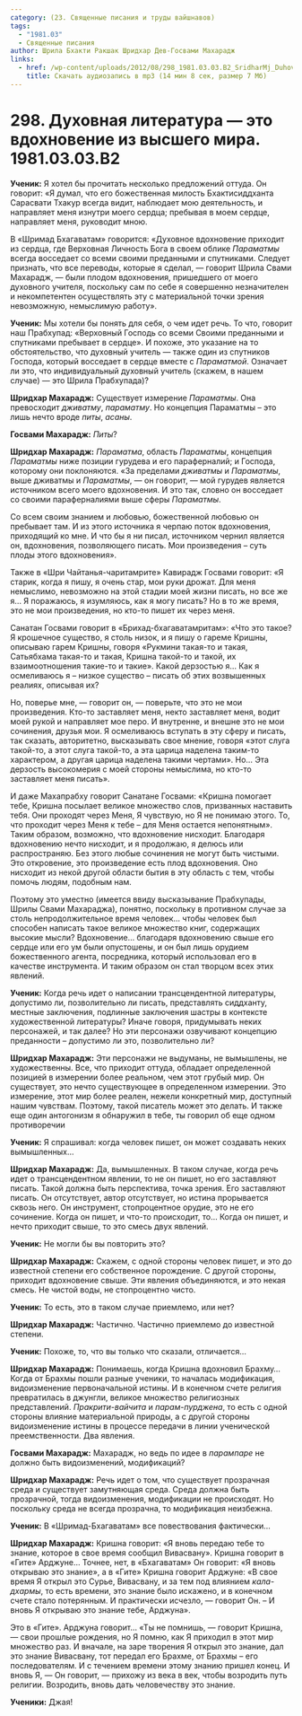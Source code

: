 ```yaml
---
category: (23. Священные писания и труды вайшнавов)
tags:
  - "1981.03"
  - Священные писания
author: Шрила Бхакти Ракшак Шридхар Дев-Госвами Махарадж
links:
  - href: /wp-content/uploads/2012/08/298_1981.03.03.B2_SridharMj_Duhovnaya_literatura-eto_vdohnovenie_iz_vysshego_mira.mp3
    title: Скачать аудиозапись в mp3 (14 мин 8 сек, размер 7 Мб)
---
```


# 298. Духовная литература — это вдохновение из высшего мира. 1981.03.03.B2

**Ученик:** Я хотел бы прочитать несколько предложений оттуда. Он говорит: «Я думал, что его божественная милость Бхактисиддханта Сарасвати Тхакур всегда видит, наблюдает мою деятельность, и направляет меня изнутри моего сердца; пребывая в моем сердце, направляет меня, руководит мною.

В «Шримад Бхагаватам» говорится: «Духовное вдохновение приходит из сердца, где Верховная Личность Бога в своем облике *Параматмы* всегда восседает со всеми своими преданными и спутниками. Следует признать, что все переводы, которые я сделал, — говорит Шрила Свами Махарадж, — были плодом вдохновения, пришедшего от моего духовного учителя, поскольку сам по себе я совершенно незначителен и некомпетентен осуществлять эту с материальной точки зрения невозможную, немыслимую работу».

**Ученик:** Мы хотели бы понять для себя, о чем идет речь. То что, говорит наш Прабхупад: «Верховный Господь со всеми Своими преданными и спутниками пребывает в сердце». И похоже, это указание на то обстоятельство, что духовный учитель — также один из спутников Господа, который восседает в сердце вместе с *Параматмой*. Означает ли это, что индивидуальный духовный учитель (скажем, в нашем случае) — это Шрила Прабхупада)?

**Шридхар Махарадж:** Существует измерение *Параматмы*. Она превосходит *дживатму*, *параматму*. Но концепция Параматмы – это лишь нечто вроде *питы*, *асаны*.

**Госвами Махарадж:** *Питы*?

**Шридхар Махарадж:** *Параматма*, область *Параматмы*, концепция *Параматмы* ниже позиции гурудева и его параферналий; и Господа, которому они поклоняются. «За пределами *дживатмы* и *Параматмы*, выше дживатмы и *Параматмы*, — он говорит, — мой гурудев является источником всего моего вдохновения. И это так, словно он восседает со своими параферналиями выше сферы *Параматмы*.

Со всем своим знанием и любовью, божественной любовью он пребывает там. И из этого источника я черпаю поток вдохновения, приходящий ко мне. И что бы я ни писал, источником чернил является он, вдохновения, позволяющего писать. Мои произведения – суть плоды этого вдохновения».

Также в «Шри Чайтанья-чаритамрите» Кавирадж Госвами говорит: «Я старик, когда я пишу, я очень стар, мои руки дрожат. Для меня немыслимо, невозможно на этой стадии моей жизни писать, но все же я… Я поражаюсь, я изумляюсь, как я могу писать? Но в то же время, это не мои произведения, но кто-то пишет их через меня.

Санатан Госвами говорит в «Брихад-бхагаватамритам»: «Что это такое? Я крошечное существо, я столь низок, и я пишу о гареме Кришны, описываю гарем Кришны, говоря «Рукмини такая-то и такая, Сатьябхама такая-то и такая, Кришна такой-то и такой, их взаимоотношения такие-то и такие». Какой дерзостью я… Как я осмеливаюсь я – низкое существо – писать об этих возвышенных реалиях, описывая их?

Но, поверье мне, — говорит он, — поверьте, что это не мои произведения. Кто-то заставляет меня, некто заставляет меня, водит моей рукой и направляет мое перо. И внутренне, и внешне это не мои сочинения, друзья мои. Я осмеливаюсь вступать в эту сферу и писать, так сказать, авторитетно, высказывать свое мнение, говоря «этот слуга такой-то, а этот слуга такой-то, а эта царица наделена таким-то характером, а другая царица наделена такими чертами». Но… Эта дерзость высокомерия с моей стороны немыслима, но кто-то заставляет меня писать».

И даже Махапрабху говорит Санатане Госвами: «Кришна помогает тебе, Кришна посылает великое множество слов, призванных наставить тебя. Они проходят через Меня, Я чувствую, но Я не понимаю этого. То, что проходит через Меня к тебе – для Меня остается непонятным». Таким образом, возможно, что вдохновение нисходит. Благодаря вдохновению нечто нисходит, и я продолжаю, я делюсь или распространяю. Без этого любые сочинения не могут быть чистыми. Это откровение, это произведение есть плод вдохновения. Оно нисходит из некой другой области бытия в эту область с тем, чтобы помочь людям, подобным нам.

Поэтому это уместно (имеется ввиду высказывание Прабхупады, Шрилы Свами Махараджа), понятно, поскольку в противном случае за столь непродолжительное время человек… чтобы человек был способен написать такое великое множество книг, содержащих высокие мысли? Вдохновение… благодаря вдохновению свыше его сердце или его ум были опустошены, и он был лишь орудием божественного агента, посредника, который использовал его в качестве инструмента. И таким образом он стал творцом всех этих явлений.

**Ученик:** Когда речь идет о написании трансцендентной литературы, допустимо ли, позволительно ли писать, представлять сиддханту, местные заключения, подлинные заключения шастры в контексте художественной литературы? Иначе говоря, придумывать неких персонажей, и так далее? Но эти персонажи озвучивают концепцию преданности – допустимо ли это, позволительно ли?

**Шридхар Махарадж:** Эти персонажи не выдуманы, не вымышлены, не художественны. Все, что приходит оттуда, обладает определенной позицией в измерении более реальном, чем этот грубый мир. Он существует, это нечто существующее в определенном измерении. Это измерение, этот мир более реален, нежели конкретный мир, доступный нашим чувствам. Поэтому, такой писатель может это делать. И также еще один антогонизм я обнаружил в тебе, ты говорил об еще одном противоречии

**Ученик:** Я спрашивал: когда человек пишет, он может создавать неких вымышленных…

**Шридхар Махарадж:** Да, вымышленных. В таком случае, когда речь идет о трансцендентном явлении, то не он пишет, но его заставляют писать. Такой должна быть перспектива, точка зрения. Его заставляют писать. Он отсутствует, автор отсутствует, но истина прорывается сквозь него. Он инструмент, стопроцентное орудие, это не его сочинение. Когда он пишет, и что-то происходит, то… Когда он пишет, и нечто приходит свыше, то это смесь двух явлений.

**Ученик:** Не могли бы вы повторить это?

**Шридхар Махарадж:** Скажем, с одной стороны человек пишет, и это до известной степени его собственное порождение. С другой стороны, приходит вдохновение свыше. Эти явления объединяются, и это некая смесь. Не чистой воды, не стопроцентно чисто.

**Ученик:** То есть, это в таком случае приемлемо, или нет?

**Шридхар Махарадж:** Частично. Частично приемлемо до известной степени.

**Ученик:** Похоже, то, что вы только что сказали, отличается…

**Шридхар Махарадж:** Понимаешь, когда Кришна вдохновил Брахму… Когда от Брахмы пошли разные ученики, то началась модификация, видоизменение первоначальной истины. И в конечном счете религия превратилась в джунгли, великое множество религиозных представлений. *Пракрити-вайчита* и *парам-пурджена*, то есть с одной стороны влияние материальной природы, а с другой стороны видоизменение истины в процессе передачи в линии ученической преемственности. Два явления.

**Госвами Махарадж:** Махарадж, но ведь по идее в *парампаре* не должно быть видоизменений, модификаций?

**Шридхар Махарадж:** Речь идет о том, что существует прозрачная среда и существует замутняющая среда. Среда должна быть прозрачной, тогда видоизменения, модификации не происходят. Но поскольку среда не всегда прозрачна, то модификация неизбежна.

**Ученик:** В «Шримад-Бхагаватам» все повествования фактически…

**Шридхар Махарадж:** Кришна говорит: «Я вновь передаю тебе то знание, которое в свое время сообщил Вивасвану». Кришна говорит в «Гите» Арджуне… Точнее, нет, в «Бхагаватам» Он говорит: «Я вновь открываю это знание», а в «Гите» Кришна говорит Арджуне: «В свое время Я открыл это Сурье, Вивасвану, и за тем под влиянием *кала-дхармы*, то есть времени, это знание было искажено, и в конечном счете стало потерянным. И практически исчезло, — говорит Он. – И вновь Я открываю это знание тебе, Арджуна».

Это в «Гите». Арджуна говорит… «Ты не помнишь, — говорит Кришна, — свои прошлые рождения, но Я помню, как Я приходил в этот мир множество раз. И вначале, на заре творения Я открыл это знание, дал это знание Вивасвану, тот передал его Брахме, от Брахмы – его последователям. И с течением времени этому знанию пришел конец. И вновь Я, — Он говорит, — прихожу из века в век, чтобы возродить путь религии. Возродить, вновь дать человечеству это знание.

**Ученики:** Джая!

